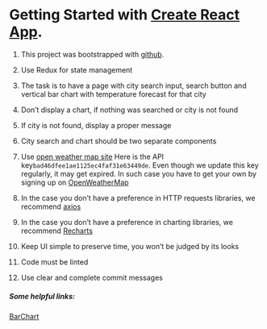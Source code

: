 # Getting Started with [Create React App](https://create-react-app.dev).

1. This project was bootstrapped with [github](github.com).

2. Use Redux for state management

3. The task is to have a page with city search input, search button and vertical bar chart with temperature forecast
 for that city
 
4. Don’t display a chart, if nothing was searched or city is not found

5. If city is not found, display a proper message

6. City search and chart should be two separate components

7. Use [open weather map site](https://openweathermap.org/forecast5) Here is the API key`bad46dfee1ae1125ec4faf31e63449de`. Even though we update this key regularly, it may get expired. In such case you have to get your own by signing up on [OpenWeatherMap](https://home.openweathermap.org/users/sign_in)

8. In the case you don’t have a preference in HTTP requests libraries, we recommend [axios](https://github.com/axios/axios)

9. In the case you don’t have a preference in charting libraries, we recommend [Recharts](https://github.com/recharts/recharts)

10. Keep UI simple to preserve time, you won’t be judged by its looks

11. Code must be linted

12. Use clear and complete commit messages

##### Some helpful links:

[BarChart](https://recharts.org/en-US/api/BarChart)
